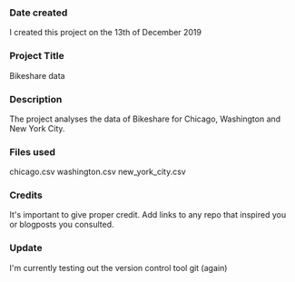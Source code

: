 ### Date created
I created this project on the 13th of December 2019

### Project Title
Bikeshare data

### Description
The project analyses the data of Bikeshare for Chicago, Washington and New York City.

### Files used
chicago.csv
washington.csv
new_york_city.csv

### Credits
It's important to give proper credit. Add links to any repo that inspired you or blogposts you consulted.

### Update
I'm currently testing out the version control tool git (again)